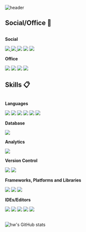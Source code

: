 ![header](https://capsule-render.vercel.app/api?type=soft&color=7390AD&height=150&section=header&text=Welcome%20to%20hw's%20GitHub!%20&animation=twinkling&fontSize=30&fontColor=FFFFFF)

## Social/Office 💬

<div style="display:flex; flex-direction:column; align-items:flex-start;">
    <!-- Social --> 
    <p><strong>Social</strong></p>
    <div>
        <a href="mailto:﻿"henajung10@gmail.com">
            <img src="https://img.shields.io/badge/Gmail-D14836?style=for-the-badge&logo=gmail&logoColor=white">
        </a>
        <a href="https://www.linkedin.com/in/hyewon-jung-293a8b244/">
            <img src="https://img.shields.io/badge/linkedin-%230077B5.svg?style=for-the-badge&logo=linkedin&logoColor=white">
        </a>
        <img src="https://img.shields.io/badge/Discord-%235865F2.svg?style=for-the-badge&logo=discord&logoColor=white">
        <img src="https://img.shields.io/badge/Slack-4A154B?style=for-the-badge&logo=slack&logoColor=white">
        <img src="https://img.shields.io/badge/GroupMe-00AFF0?style=for-the-badge&logo=groupme&logoColor=white">
    </div>
     <!-- Office --> 
    <p><strong>Office</strong></p>
    <div>
        <img src="https://img.shields.io/badge/Notion-000000?style=for-the-badge&logo=notion&logoColor=white">
        <img src="https://img.shields.io/badge/Microsoft%20Word-2B579A.svg?style=for-the-badge&logo=Microsoft-Word&logoColor=white">
        <img src="https://img.shields.io/badge/Microsoft%20PowerPoint-B7472A.svg?style=for-the-badge&logo=Microsoft-PowerPoint&logoColor=white">
        <img src="https://img.shields.io/badge/Microsoft%20Excel-217346.svg?style=for-the-badge&logo=Microsoft-Excel&logoColor=white">
    </div>
</div>

## Skills 📋

<div style="display:flex; flex-direction:column; align-items:flex-start;">
    <!-- Languages -->
    <p><strong>Languages</strong></p>
    <div>
        <img src="https://img.shields.io/badge/python-3670A0?style=for-the-badge&logo=python&logoColor=ffdd54">  
        <img src="https://img.shields.io/badge/r-%23276DC3.svg?style=for-the-badge&logo=r&logoColor=white">
        <img src="https://img.shields.io/badge/html5-%23E34F26.svg?style=for-the-badge&logo=html5&logoColor=white">
        <img src="https://img.shields.io/badge/css3-%231572B6.svg?style=for-the-badge&logo=css3&logoColor=white"> 
        <img src="https://img.shields.io/badge/markdown-%23000000.svg?style=for-the-badge&logo=markdown&logoColor=white">
        <img src="https://img.shields.io/badge/java-%23ED8B00.svg?style=for-the-badge&logo=openjdk&logoColor=white">
    </div>
    <!-- Database -->
    <p><strong>Database</strong></p>
    <div>
        <img src="https://img.shields.io/badge/mysql-4479A1?style=for-the-badge&logo=mysql&logoColor=white"> 
    </div>
    <!-- Analytics -->
    <p><strong>Analytics</strong></p>
    <div>
        <img src="https://img.shields.io/badge/Tableau-E97627?style=for-the-badge&logo=Tableau&logoColor=white"> 
    </div>
    <!-- Version Control -->
    <p><strong>Version Control</strong></p>
    <div>
        <img src="https://img.shields.io/badge/git-%23F05033.svg?style=for-the-badge&logo=git&logoColor=white">
        <img src="https://img.shields.io/badge/github-%23121011.svg?style=for-the-badge&logo=github&logoColor=white">
    </div>
    <!-- Frameworks, Platforms and Libraries -->
    <p><strong>Frameworks, Platforms and Libraries</strong></p>
    <div>
        <img src="https://img.shields.io/badge/Anaconda-%2344A833.svg?style=for-the-badge&logo=anaconda&logoColor=white">
        <img src="https://img.shields.io/badge/django-%23092E20.svg?style=for-the-badge&logo=django&logoColor=white">
        <img src="https://img.shields.io/badge/bootstrap-7952B3?style=flat-square&logo=bootstrap&logoColor=white">
    </div>
    <!-- IDEs/Editors -->
    <p><strong>IDEs/Editors</strong></p>
    <div>
        <img src="https://img.shields.io/badge/jupyter-%23FA0F00.svg?style=for-the-badge&logo=jupyter&logoColor=white">
        <img src="https://img.shields.io/badge/pycharm-143?style=for-the-badge&logo=pycharm&logoColor=black&color=black&labelColor=green">
        <img src="https://img.shields.io/badge/RStudio-4285F4?style=for-the-badge&logo=rstudio&logoColor=white">
        <img src="https://img.shields.io/badge/Visual%20Studio%20Code-0078d7.svg?style=for-the-badge&logo=visual-studio-code&logoColor=white">
        <img src="https://img.shields.io/badge/Colab-F9AB00?style=for-the-badge&logo=googlecolab&color=525252">
</div><br>
</div>



![hw's GitHub stats](https://github-readme-stats.vercel.app/api?username=hw1004&show_icons=true&theme=transparent)
<!-- ![trophy](https://github-profile-trophy.vercel.app/?username=hw1004)-->

